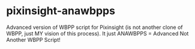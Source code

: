# pixinsight-anawbpps
Advanced version of WBPP script for Pixinsight (is not another clone of WBPP, just MY vision of this process).
It just ANAWBPPS = Advanced Not Another WBPP Script!
